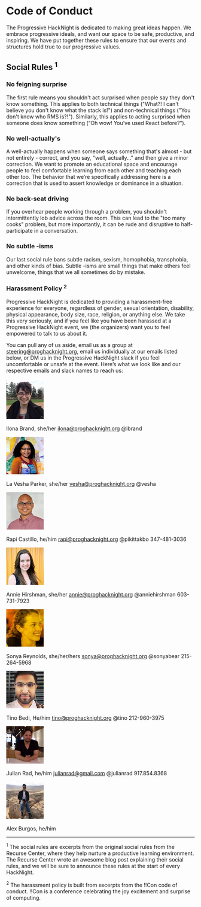 
# Code of Conduct
The Progressive HackNight is dedicated to making great ideas happen. We embrace progressive ideals, and want our space to be safe, productive, and inspiring. We have put together these rules to ensure that our events and structures hold true to our progressive values.

## Social Rules <sup>1</sup>
### No feigning surprise
The first rule means you shouldn't act surprised when people say they don't know something. This applies to both technical things ("What?! I can't believe you don't know what the stack is!") and non-technical things ("You don't know who RMS is?!"). Similarly, this applies to acting surprised when someone does know something (“Oh wow! You’ve used React before?”).

### No well-actually's
A well-actually happens when someone says something that's almost - but not entirely - correct, and you say, "well, actually…" and then give a minor correction. We want to promote an educational space and encourage people to feel comfortable learning from each other and teaching each other too. The behavior that we’re specifically addressing here is a correction that is used to assert knowledge or dominance in a situation.

### No back-seat driving
If you overhear people working through a problem, you shouldn't intermittently lob advice across the room. This can lead to the "too many cooks" problem, but more importantly, it can be rude and disruptive to half-participate in a conversation.

### No subtle -isms
Our last social rule bans subtle racism, sexism, homophobia, transphobia, and other kinds of bias. Subtle -isms are small things that make others feel unwelcome, things that we all sometimes do by mistake.

### Harassment Policy <sup>2</sup>
Progressive HackNight is dedicated to providing a harassment-free experience for everyone, regardless of gender, sexual orientation, disability, physical appearance, body size, race, religion, or anything else. We take this very seriously, and if you feel like you have been harassed at a Progressive HackNight event, we (the organizers) want you to feel empowered to talk to us about it.

You can pull any of us aside, email us as a group at steering@proghacknight.org, email us individually at our emails listed below, or DM us in the Progressive HackNight slack if you feel uncomfortable or unsafe at the event. Here’s what we look like and our respective emails and slack names to reach us:

![ilona](headshots/ilona.jpg)

Ilona Brand, she/her
ilona@proghacknight.org
@ibrand

![vesha](headshots/vesha.jpg)

La Vesha Parker, she/her
vesha@proghacknight.org
@vesha

![rapi](headshots/rapi.png)

Rapi Castillo, he/him
rapi@proghacknight.org
@pikittakbo
347-481-3036

![annie](headshots/annie.jpg)

Annie Hirshman, she/her
annie@proghacknight.org
@anniehirshman
603-731-7923

![sonya](headshots/sonya.jpeg)

Sonya Reynolds, she/her/hers
sonya@proghacknight.org
@sonyabear
215-264-5968

![tino](headshots/tino.png)

Tino Bedi, He/him
tino@proghacknight.org
@tino
212-960-3975

![julian](headshots/julian.jpg)

Julian Rad, he/him
julianrad@gmail.com
@julianrad
917.854.8368

![alex](headshots/alex-small.jpg)

Alex Burgos, he/him

---
<sup>1</sup> The social rules are excerpts from the original social rules from the Recurse Center, where they help nurture a productive learning environment. The Recurse Center wrote an awesome blog post explaining their social rules, and we will be sure to announce these rules at the start of every HackNight.

<sup>2</sup> The harassment policy is built from excerpts from the !!Con code of conduct. !!Con is a conference celebrating the joy excitement and surprise of computing.
